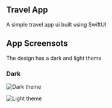 ## Travel App

A simple travel app ui built using SwiftUI

## App Screensots

The design has a dark and light theme

### Dark

![Dark theme](https://github.com/OrekuD/swiftui-travel-app/blob/development/screenshots/dark.png)

![Light theme](https://github.com/OrekuD/swiftui-travel-app/blob/development/screenshots/light.png)
